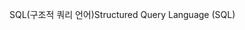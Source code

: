 <span data-ttu-id="ea4cf-101">SQL(구조적 쿼리 언어)</span><span class="sxs-lookup"><span data-stu-id="ea4cf-101">Structured Query Language (SQL)</span></span>
